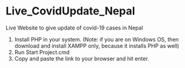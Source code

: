 # Live_CovidUpdate_Nepal
Live Website to give update of covid-19 cases in Nepal
1. Install PHP in your system. (Note: if you are on Windows OS, then download and install XAMPP only, because it installs PHP as well)
2. Run Start Project.cmd
3. Copy and paste the link to your browser and hit enter.
